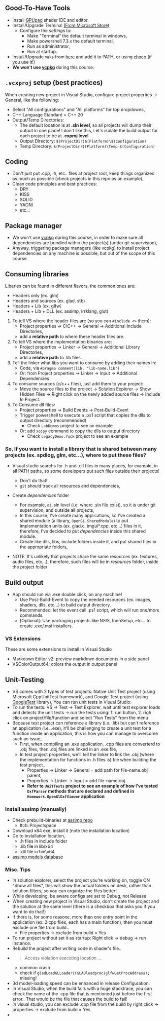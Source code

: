 ## Good-To-Have Tools
- Install [GPUpad](https://github.com/houmain/gpupad) shader IDE and editor.
- Install/Upgrade Terminal [(From Microsoft Store)](https://apps.microsoft.com/detail/windows-terminal/9N0DX20HK701?hl=en-US)
    - Configure the *settings* to: 
        - Make "Terminal" the default terminal in windows,
        - Make powershell 7.3.x the default terminal, 
        - Run as administrator, 
        - Run at startup.
- Install/Upgrade `make` from [here](https://gnuwin32.sourceforge.net/packages/make.htm) and add it to PATH, or using [choco](https://www.gnu.org/software/make/) (if you use it!)
- **We won't use [vcpkg](https://vcpkg.io/)** during this course.

## `.vcxproj` setup (best practices)

When creating new project in Visual Studio, configure project properties -> General, like the following:

- Select "All configurations" and "All platforms" for top dropdowns,
- C++ Language Standard = C++ 20
- Output/Temp Directories:
    - The default location is at **.sln level**, so all projects will dump their output in one place! I don't like this, Let's isolate the build output for each project to be at **.cxproj level**
    - Output Directory: `$(ProjectDir)$(Platform)\$(Configuration)`
    - Temp Directory: `$(ProjectDir)$(Platform)\Temp-$(Configuration)`
    
## Coding

- Don't just put .cpp, .h, etc.. files at project root, keep things organized as much as possible (check projects in this repo as an example),
- Clean code principles and best practices:
    - DRY
    - KISS
    - SOLID
    - YAGNI
    - etc...

## Package manager

- We won't use [vcpkg](https://vcpkg.io/) during this course, in order to make sure all dependencies are bundled within the project(s) (under git supervision),
- Anyway, triggering package managers (like vcpkg) to install project dependencies on any machine is possible, but out of the scope of this course.

## Consuming libraries

Libaries can be found in different flavors, the common ones are:
- Headers only (ex. glm)
- Headers and sources (ex. glad, stb)
- Headers + Lib (ex. glfw)
- Headers + Lib + DLL (ex. assimp, irrklang, glut)

1. To tell VS where the header files are (so you can `#include <>` them):
    - Project properties -> C\C++ -> General -> Additional Include Directories, 
    - add a **relative path** to where these header files are.
2. To tell VS where the implementation binaries are:
    - Project properties -> Linker -> General -> Additional Library Directories, 
    - add a **relative path** to .lib files
3. Tell the linker what libs you want to consume by adding their names in:
    - Code, via `#pragma comment(lib, "lib-name.lib")` 
    - Or: from Project properties -> Linker -> Input -> Additional Dependencies
4. To consume sources (c/c++ files), just add them to your project:
    - Move the source files to the project -> Solution Explorer -> Show Hidden Files -> Right click on the newly added source files -> Include In Project.
5. To Consume dll files:
    - Project properties -> Build Events -> Post-Build-Event
    - Trigger powershell to execute a .ps1 script that copies the dlls to output directory (recommended)
        - Check `LabDemos` project to see an example
    - Or: add `xcopy` command to copy the dlls to output directory
        - Check `LegacyDemo.Yuck` project to see an example

### So, If you want to install a library that is shared between many projects (ex. spdlog, glm, etc...), where to put these files?

- Visual studio searchs for .h and .dll files in many places, for example, in all PATH paths, so some developers put such files outside their projects!
    - Don't do that!
    - `git` should track all resources and dependencies,

- Create *dependencies* folder
    - For example, at .sln level (i.e. where .sln file exist), so it is under git supervision, and outside all projects,
    - In this course, I've create many applications, so I've created a shared module (a library, `OpenGL.SharedModule`) to put implementation units (ex. glad.c, imgui*.cpp, etc...) files in it, therefore, I've decided to put *dependencies* inside this shared module.
    - Create like  dlls, libs, include folders inside it, and put shared files in the appropriate folders,

- NOTE: It's unlikely that projects share the same resources (ex. textures, audio files, etc...), therefore, such files will be in *resources* folder, inside the project folder


## Build output

- App should run via .exe double click, on any machine!
    - Use Post-Build-Event to copy the needed resources (ex. images, shaders, dlls, etc...) to build output directory,
    - Recommended: let the event call .ps1 script, which will run one/more commands.
    - [Optional]: Use packaging projects like NSIS, InnoSetup, etc... to create .exe/.msi installers.

### VS Extensions 

These are some extensions to install in Visual Studio
- Markdown Editor v2: preview markdown documents in a side panel
- VSColorOutput64: colors the output in output panel

## Unit-Testing

- VS comes with 2 types of test projects: Native Unit Test project (using Microsoft CppUnitTest framework), and Google Test project (using [GoogleTest](https://github.com/google/googletest) library), You can run unit tests in Visual Studio:
- To run the tests: VS -> Test -> Test Explorer, wait until test explorer loads and detects the unit tests -> run the tests using: 1. run button, 2. righ click on project/file/function and select "Run Tests" from the menu
- Because test project can reference a library (i.e. .lib)  but can't reference an application (i.e. .exe), it'll be challenging to create a unit test for a function inside an application, this is how you can manage to overcome such an issue,
    - First, when compiling an .exe application, .cpp files are converterd to .obj files, then .obj files are linked in an .exe file,
    - In test project properties, we'll tell the linker to link the .obj (where the implementation for functions in .h files is) file when building the test project..
        - Properties -> Linker -> General = add path for file-name.obj parent,
        - Properties -> Linker -> Input = add file-name.obj
        - **Refer to `UnitTests` project to see an example of how I've tested `DxfParser` methods that are declared and defined in `Homework.OpenGlDxfViewer` application**

### Install assimp (manually)

- Check prebuild-binaries at [assimp repo](https://github.com/assimp/assimp)
    - Itchi Projectspace
- Download x64 exe, install it (note the installation location)
- Go to installation location, 
    - .h files in include folder
    - .lib file in lib\x64
    - .dll file in bin\x64
- [assimp models database](https://github.com/assimp/assimp-mdb)

### Misc. Tips

- In solution explorer, select the project you're working on, toggle ON "Show all files", this will show the actual folders on desk, rather than solution filters, so you can organize the files better!
- While developing, be aware configs are set to Debug, not Release
- When creating new project in Visual Studio, don't create the project and the solution at the same level (there is a checkbox that asks you if you want to do that!)
- If there is, for some reasone, more than one entry point in the application (ex. 2 cpp files, each has a main function), then you must exclude one file from build..
    - File properties -> exclude from build = Yes
- To run project without set it as startup: Right click -> debug -> run instance.
- Rebuild the project after writing code in shader's file..
- > Access violation executing location ...
    - common crash
    - check if `gladLoadGLLoader((GLADloadproc)glfwGetProcAddress);` missing!
- 3d model-loading speed can be enhanced in release Configuration.
- In Visual Studio, when the build fails with a huge stacktrace, you can check the name of the .cpp file that is mentioned just before the first error.. That would be the file that causes the build to fail!
- In visual studio, you can exclude .cpp file from the build by right click -> properties -> exclude from build = Yes.
- 
